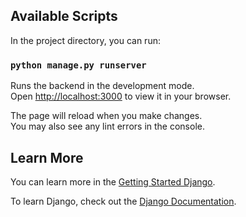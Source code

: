 ## Available Scripts

In the project directory, you can run:

### `python manage.py runserver`

Runs the backend in the development mode.\
Open [http://localhost:3000](http://localhost:3000) to view it in your browser.

The page will reload when you make changes.\
You may also see any lint errors in the console.

## Learn More

You can learn more in the [Getting Started Django](https://docs.djangoproject.com/en/4.0/intro/).

To learn Django, check out the [Django Documentation](https://docs.djangoproject.com/en/4.0/).
